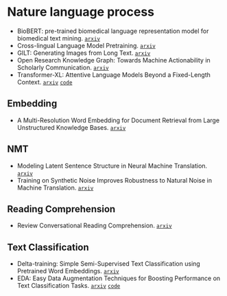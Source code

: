 # Nature language process

- BioBERT: pre-trained biomedical language representation model for biomedical text mining. [`arxiv`](https://arxiv.org/abs/1901.08746)
- Cross-lingual Language Model Pretraining. [`arxiv`](https://arxiv.org/abs/1901.07291)
- GILT: Generating Images from Long Text. [`arxiv`](https://arxiv.org/abs/1901.02404)
- Open Research Knowledge Graph: Towards Machine Actionability in Scholarly Communication. [`arxiv`](https://arxiv.org/abs/1901.10816)
- Transformer-XL: Attentive Language Models Beyond a Fixed-Length Context. [`arxiv`](https://arxiv.org/abs/1901.02860) [`code`](https://github.com/kimiyoung/transformer-xl)

## Embedding

- A Multi-Resolution Word Embedding for Document Retrieval from Large Unstructured Knowledge Bases. [`arxiv`](https://arxiv.org/abs/1902.00663)

## NMT

- Modeling Latent Sentence Structure in Neural Machine Translation. [`arxiv`](https://arxiv.org/abs/1901.06436)
- Training on Synthetic Noise Improves Robustness to Natural Noise in Machine Translation. [`arxiv`](https://arxiv.org/abs/1902.01509)

## Reading Comprehension

- Review Conversational Reading Comprehension. [`arxiv`](https://arxiv.org/abs/1902.00821)

## Text Classification

- Delta-training: Simple Semi-Supervised Text Classification using Pretrained Word Embeddings. [`arxiv`](https://arxiv.org/abs/1901.07651)
- EDA: Easy Data Augmentation Techniques for Boosting Performance on Text Classification Tasks. [`arxiv`](https://arxiv.org/abs/1901.11196) [`code`](https://github.com/jasonwei20/eda_nlp)
